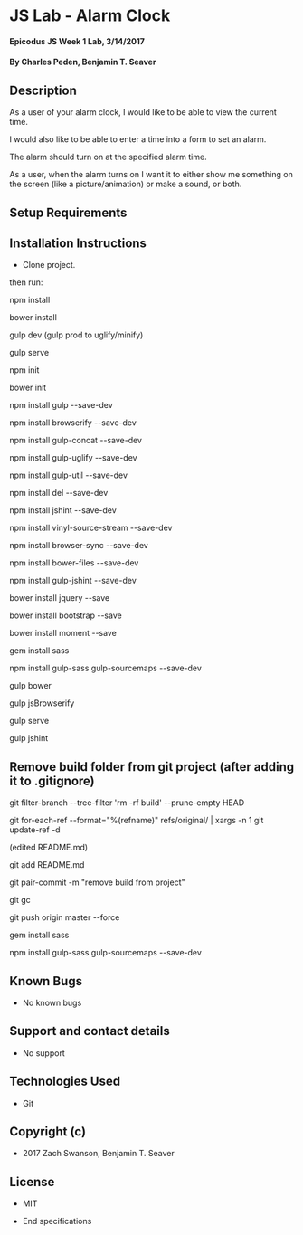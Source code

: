 # JS Lab - Alarm Clock

#### Epicodus JS Week 1 Lab, 3/14/2017

#### By Charles Peden, Benjamin T. Seaver

## Description

As a user of your alarm clock, I would like to be able to view the current time.

I would also like to be able to enter a time into a form to set an alarm.

The alarm should turn on at the specified alarm time.

As a user, when the alarm turns on I want it to either show me something on the screen (like a picture/animation) or make a sound, or both.

## Setup Requirements

## Installation Instructions
* Clone project.

then run:

npm install

bower install

gulp dev (gulp prod to uglify/minify)

gulp serve




npm init

bower init

npm install gulp --save-dev

npm install browserify --save-dev

npm install gulp-concat --save-dev

npm install gulp-uglify --save-dev

npm install gulp-util --save-dev

npm install del --save-dev

npm install jshint --save-dev

npm install vinyl-source-stream --save-dev

npm install browser-sync --save-dev

npm install bower-files --save-dev

npm install gulp-jshint --save-dev

bower install jquery --save

bower install bootstrap --save

bower install moment --save

gem install sass

npm install gulp-sass gulp-sourcemaps --save-dev




gulp bower

gulp jsBrowserify

gulp serve

gulp jshint

## Remove build folder from git project (after adding it to .gitignore)

git filter-branch --tree-filter 'rm -rf build' --prune-empty HEAD

git for-each-ref --format="%(refname)" refs/original/ | xargs -n 1 git update-ref -d

(edited README.md)

git add README.md

git pair-commit -m "remove build from project"

git gc

git push origin master --force

gem install sass

npm install gulp-sass gulp-sourcemaps --save-dev


## Known Bugs
* No known bugs

## Support and contact details
* No support

## Technologies Used
* Git

## Copyright (c)
* 2017 Zach Swanson, Benjamin T. Seaver

## License
* MIT


* End specifications
